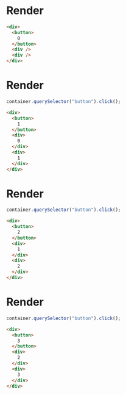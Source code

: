 # Render
```html
<div>
  <button>
    0
  </button>
  <div />
  <div />
</div>
```


# Render
```js
container.querySelector("button").click();
```
```html
<div>
  <button>
    1
  </button>
  <div>
    0
  </div>
  <div>
    1
  </div>
</div>
```


# Render
```js
container.querySelector("button").click();
```
```html
<div>
  <button>
    2
  </button>
  <div>
    1
  </div>
  <div>
    2
  </div>
</div>
```


# Render
```js
container.querySelector("button").click();
```
```html
<div>
  <button>
    3
  </button>
  <div>
    2
  </div>
  <div>
    3
  </div>
</div>
```
